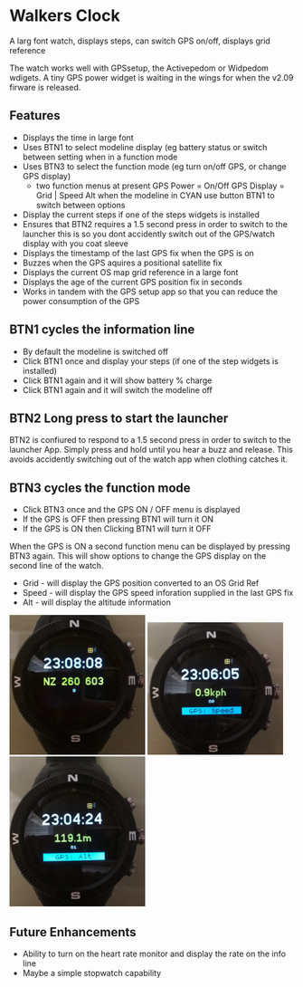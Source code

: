 # Walkers Clock

A larg font watch, displays steps, can switch GPS on/off, displays grid reference

The watch works well with GPSsetup, the Activepedom or Widpedom
wdigets. A tiny GPS power widget is waiting in the wings for when
the v2.09 firware is released.

## Features

- Displays the time in large font
- Uses BTN1 to select modeline display (eg battery status or switch between setting when in a function mode
- Uses BTN3 to select the function mode (eg turn on/off GPS, or change GPS display)
  - two function menus at present
    GPS Power = On/Off
    GPS Display = Grid | Speed Alt
    when the modeline in CYAN use button BTN1 to switch between options
- Display the current steps if one of the steps widgets is installed
- Ensures that BTN2 requires a 1.5 second press in order to switch to the launcher
  this is so you dont accidently switch out of the GPS/watch display with you coat sleeve
- Displays the timestamp of the last GPS fix when the GPS is on
- Buzzes when the GPS aquires a positional satellite fix
- Displays the current OS map grid reference in a large font
- Displays the age of the current GPS position fix in seconds
- Works in tandem with the GPS setup app so that you can reduce the power consumption of the GPS

## BTN1 cycles the information line

- By default the modeline is switched off
- Click BTN1 once and display your steps (if one of the step widgets is installed)
- Click BTN1 again and it will show battery % charge
- Click BTN1 again and it will switch the modeline off

## BTN2 Long press to start the launcher

BTN2 is confiured to respond to a 1.5 second press in order to switch
to the launcher App. Simply press and hold until you hear a buzz and
release. This avoids accidently switching out of the watch app when
clothing catches it.

## BTN3 cycles the function mode

- Click BTN3 once and the GPS ON / OFF menu is displayed
- If the GPS is OFF then pressing BTN1 will turn it ON
- If the GPS is ON then Clicking BTN1 will turn it OFF

When the GPS is ON a second function menu can be displayed by
pressing BTN3 again. This will show options to change the GPS display
on the second line of the watch.

- Grid - will display the GPS position converted to an OS Grid Ref
- Speed - will display the GPS speed inforation supplied in the last GPS fix
- Alt - will display the altitude information

![](gps_osref.jpg)
![](gps_speed.jpg)
![](gps_alt.jpg)

## Future Enhancements

- Ability to turn on the heart rate monitor and display the rate on the info line
- Maybe a simple stopwatch capability
